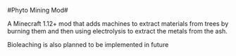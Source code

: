 #Phyto Mining Mod#

A Minecraft 1.12+ mod that adds machines to extract materials from trees by burning them and then using electrolysis to extract the metals from the ash.

Bioleaching is also planned to be implemented in future
